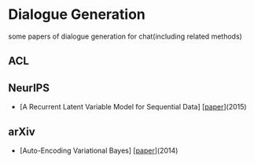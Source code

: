 # Dialogue Generation
some papers of dialogue generation for chat(including related methods)
## ACL
## NeurIPS
* [A Recurrent Latent Variable Model for Sequential Data] [[paper](https://papers.nips.cc/paper/5653-a-recurrent-latent-variable-model-for-sequential-data.pdf)](2015)
## arXiv
* [Auto-Encoding Variational Bayes] [[paper](https://arxiv.org/pdf/1312.6114.pdf)](2014)
  
  
